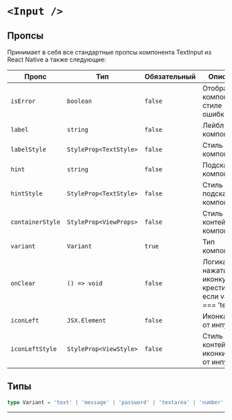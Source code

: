 # `<Input />`

## Пропсы

Принимает в себя все стандартные пропсы компонента TextInput из React Native а также следующие:

| Пропс            | Тип                    | Обязательный | Описание                                                   |
| ---------------- | ---------------------- | ------------ | ---------------------------------------------------------- |
| `isError`        | `boolean`              | `false`      | Отображение компонента в стиле ошибки                      |
| `label`          | `string`               | `false`      | Лейбл компонента                                           |
| `labelStyle`     | `StyleProp<TextStyle>` | `false`      | Стиль лейбла компонента                                    |
| `hint`           | `string`               | `false`      | Подсказка компонента                                       |
| `hintStyle`      | `StyleProp<TextStyle>` | `false`      | Стиль подсказки компонента                                 |
| `containerStyle` | `StyleProp<ViewProps>` | `false`      | Стиль контейнера компонента                                |
| `variant`        | `Variant`              | `true`       | Тип компонента                                             |
| `onClear`        | `() => void`           | `false`      | Логика нажатия на иконку крестика, если variant === 'text' |
| `iconLeft`       | `JSX.Element`          | `false`      | Иконка слева от инпута                                     |
| `iconLeftStyle`  | `StyleProp<ViewStyle>` | `false`      | Стиль контейнера иконки слева от инпута                    |

## Типы

```ts
type Variant = 'text' | 'message' | 'password' | 'textarea' | 'number';
```

---

